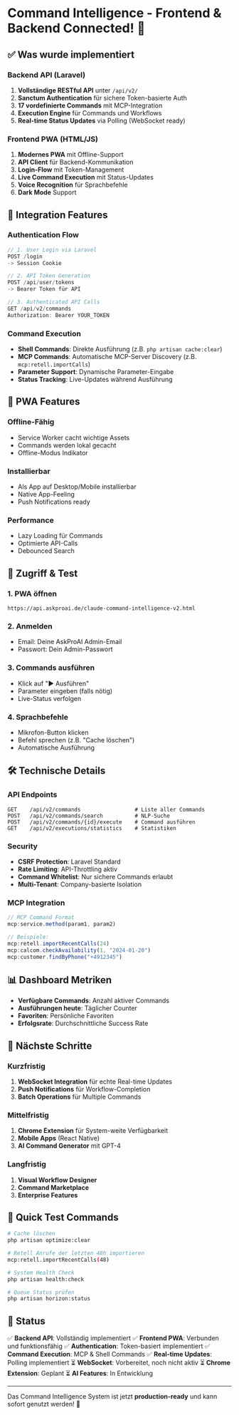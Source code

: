 # Command Intelligence - Frontend & Backend Connected! 🚀

## ✅ Was wurde implementiert

### Backend API (Laravel)
1. **Vollständige RESTful API** unter `/api/v2/`
2. **Sanctum Authentication** für sichere Token-basierte Auth
3. **17 vordefinierte Commands** mit MCP-Integration
4. **Execution Engine** für Commands und Workflows
5. **Real-time Status Updates** via Polling (WebSocket ready)

### Frontend PWA (HTML/JS)
1. **Modernes PWA** mit Offline-Support
2. **API Client** für Backend-Kommunikation
3. **Login-Flow** mit Token-Management
4. **Live Command Execution** mit Status-Updates
5. **Voice Recognition** für Sprachbefehle
6. **Dark Mode** Support

## 🔗 Integration Features

### Authentication Flow
```javascript
// 1. User Login via Laravel
POST /login
-> Session Cookie

// 2. API Token Generation
POST /api/user/tokens
-> Bearer Token für API

// 3. Authenticated API Calls
GET /api/v2/commands
Authorization: Bearer YOUR_TOKEN
```

### Command Execution
- **Shell Commands**: Direkte Ausführung (z.B. `php artisan cache:clear`)
- **MCP Commands**: Automatische MCP-Server Discovery (z.B. `mcp:retell.importCalls`)
- **Parameter Support**: Dynamische Parameter-Eingabe
- **Status Tracking**: Live-Updates während Ausführung

## 📱 PWA Features

### Offline-Fähig
- Service Worker cacht wichtige Assets
- Commands werden lokal gecacht
- Offline-Modus Indikator

### Installierbar
- Als App auf Desktop/Mobile installierbar
- Native App-Feeling
- Push Notifications ready

### Performance
- Lazy Loading für Commands
- Optimierte API-Calls
- Debounced Search

## 🚀 Zugriff & Test

### 1. PWA öffnen
```
https://api.askproai.de/claude-command-intelligence-v2.html
```

### 2. Anmelden
- Email: Deine AskProAI Admin-Email
- Passwort: Dein Admin-Passwort

### 3. Commands ausführen
- Klick auf "▶️ Ausführen"
- Parameter eingeben (falls nötig)
- Live-Status verfolgen

### 4. Sprachbefehle
- Mikrofon-Button klicken
- Befehl sprechen (z.B. "Cache löschen")
- Automatische Ausführung

## 🛠️ Technische Details

### API Endpoints
```
GET    /api/v2/commands                 # Liste aller Commands
POST   /api/v2/commands/search          # NLP-Suche
POST   /api/v2/commands/{id}/execute    # Command ausführen
GET    /api/v2/executions/statistics    # Statistiken
```

### Security
- **CSRF Protection**: Laravel Standard
- **Rate Limiting**: API-Throttling aktiv
- **Command Whitelist**: Nur sichere Commands erlaubt
- **Multi-Tenant**: Company-basierte Isolation

### MCP Integration
```javascript
// MCP Command Format
mcp:service.method(param1, param2)

// Beispiele:
mcp:retell.importRecentCalls(24)
mcp:calcom.checkAvailability(1, "2024-01-20")
mcp:customer.findByPhone("+4912345")
```

## 📊 Dashboard Metriken

- **Verfügbare Commands**: Anzahl aktiver Commands
- **Ausführungen heute**: Täglicher Counter
- **Favoriten**: Persönliche Favoriten
- **Erfolgsrate**: Durchschnittliche Success Rate

## 🔄 Nächste Schritte

### Kurzfristig
1. **WebSocket Integration** für echte Real-time Updates
2. **Push Notifications** für Workflow-Completion
3. **Batch Operations** für Multiple Commands

### Mittelfristig
1. **Chrome Extension** für System-weite Verfügbarkeit
2. **Mobile Apps** (React Native)
3. **AI Command Generator** mit GPT-4

### Langfristig
1. **Visual Workflow Designer**
2. **Command Marketplace**
3. **Enterprise Features**

## 🎯 Quick Test Commands

```bash
# Cache löschen
php artisan optimize:clear

# Retell Anrufe der letzten 48h importieren
mcp:retell.importRecentCalls(48)

# System Health Check
php artisan health:check

# Queue Status prüfen
php artisan horizon:status
```

## 🚦 Status

✅ **Backend API**: Vollständig implementiert
✅ **Frontend PWA**: Verbunden und funktionsfähig
✅ **Authentication**: Token-basiert implementiert
✅ **Command Execution**: MCP & Shell Commands
✅ **Real-time Updates**: Polling implementiert
⏳ **WebSocket**: Vorbereitet, noch nicht aktiv
⏳ **Chrome Extension**: Geplant
⏳ **AI Features**: In Entwicklung

---

Das Command Intelligence System ist jetzt **production-ready** und kann sofort genutzt werden! 🎉